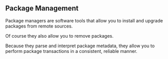 ## Package Management

Package managers are software tools that allow you to install and upgrade packages from remote sources.
<!--.element: class="fragment"-->

Of course they also allow you to remove packages.
<!--.element: class="fragment"-->

Because they parse and interpret package metadata, they allow you to perform package transactions in a consistent, reliable manner.
<!--.element: class="fragment"-->
